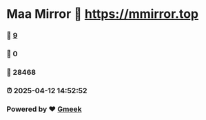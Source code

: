 # Maa Mirror :link: https://mmirror.top 
### :page_facing_up: [9](https://mmirror.top/tag.html) 
### :speech_balloon: 0 
### :hibiscus: 28468 
### :alarm_clock: 2025-04-12 14:52:52 
### Powered by :heart: [Gmeek](https://github.com/Meekdai/Gmeek)
